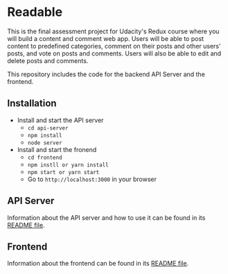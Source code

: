 # Readable

This is the final assessment project for Udacity's Redux course where you will build a content and comment web app. Users will be able to post content to predefined categories, comment on their posts and other users' posts, and vote on posts and comments. Users will also be able to edit and delete posts and comments.

This repository includes the code for the backend API Server and the frontend.

## Installation

* Install and start the API server
    - `cd api-server`
    - `npm install`
    - `node server`
* Install and start the fronend
    - `cd frontend`
    - `npm instll or yarn install`
    - `npm start or yarn start`
    - Go to `http://localhost:3000` in your browser

## API Server

Information about the API server and how to use it can be found in its [README file](api-server/README.md).

## Frontend

Information about the frontend can be found in its [README file](frontend/README.md).
